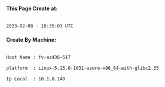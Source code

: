 
   
#### This Page Create at:

```bash

2023-02-08 - 18:35:03 UTC

```

#### Create By Machine:

```bash

Host Name : fv-az436-517

platform  : Linux-5.15.0-1031-azure-x86_64-with-glibc2.35

Ip Local  : 10.1.0.140

```

